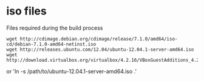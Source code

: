 # iso files

Files required during the build process

    wget http://cdimage.debian.org/cdimage/release/7.1.0/amd64/iso-cd/debian-7.1.0-amd64-netinst.iso
    wget http://releases.ubuntu.com/12.04/ubuntu-12.04.1-server-amd64.iso
    wget http://download.virtualbox.org/virtualbox/4.2.16/VBoxGuestAdditions_4.2.16.iso

or 'ln -s /path/to/ubuntu-12.04.1-server-amd64.iso .'

